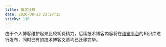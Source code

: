 ```yaml
---
title: 博客迁移
date: 2020-08-23 23:27:15
sticky: 110
---
```


由于个人博客维护起来比较耗费精力，后续技术博客内容将在[语雀平台](https://www.yuque.com/yupaits)的知识库进行发布，同时已有的技术博客文章均已迁移完毕。